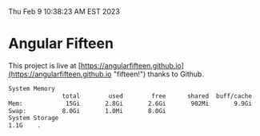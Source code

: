 Thu Feb  9 10:38:23 AM EST 2023

# Angular Fifteen


This project is live at [https://angularfifteen.github.io](https://angularfifteen.github.io "fifteen!") thanks to Github.

```bash
System Memory
               total        used        free      shared  buff/cache   available
Mem:            15Gi       2.8Gi       2.6Gi       902Mi       9.9Gi        11Gi
Swap:          8.0Gi       1.0Mi       8.0Gi
System Storage
1.1G	.
